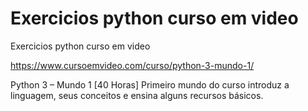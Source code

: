 # Exercicios python curso em video
Exercicios python curso em video

https://www.cursoemvideo.com/curso/python-3-mundo-1/

Python 3 – Mundo 1 [40 Horas]
Primeiro mundo do curso introduz a linguagem, seus conceitos e ensina alguns recursos básicos.
